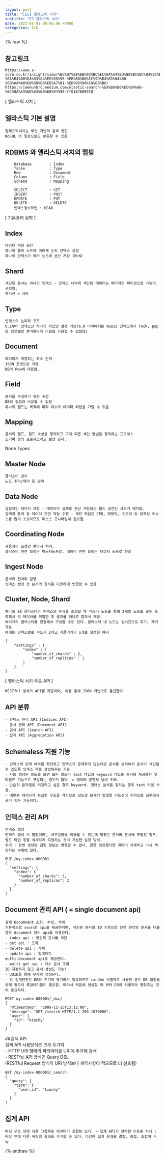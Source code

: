 ```yaml
---
layout: post
title: "[ES] 엘라스틱 서치"
subtitle: "ES 엘라스틱 서치"
date: 2023-01-01 00:00:00 +0900
categories: ELK
---
```

{% raw %}
## 참고링크  
	https://www.s-core.co.kr/insight/view/%EC%97%98%EB%9D%BC%EC%8A%A4%ED%8B%B1%EC%84%9C%EC%B9%98elasticsearch%EC%97%90%EC%84%9C-%EA%B4%80%EA%B3%84%ED%98%95-%EB%8D%B0%EC%9D%B4%ED%84%B0-%EB%AA%A8%EB%8D%B8%EB%A7%81-%ED%95%98%EA%B8%B0/  
	https://jaemunbro.medium.com/elastic-search-%EA%B8%B0%EC%B4%88-%EC%8A%A4%ED%84%B0%EB%94%94-ff01870094f0  
  
[ 엘라스틱 서치 ]  
  
## 엘라스틱 기본 설명  
	일래스틱서치는 루씬 기반의 검색 엔진  
	NoSQL 의 일종으로도 분류할 수 있음  
  
## RDBMS 와 엘리스틱 서치의 맵핑  
		Database		: Index  
		Table			: Type  
		Row				: Document  
		Column			: Field  
		Schema			: Mapping  
  
		SELECT			: GET  
		INSERT			: POST  
		UPDATE			: PUT  
		DELETE			: DELETE  
		인덱스정보확인	: HEAD  
  
[ 기본용어 설명 ]  
  
## Index  
	데이터 저장 공간  
	하나의 물리 노드에 여러개 논리 인덱스 생성  
	하나의 인덱스가 여러 노드에 분산 저장 (M:N)  
  
## Shard  
	색인된 문서는 하나의 인덱스 - 인덱스 내부에 색인된 데이터는 여러개의 파티션으로 나뉘어 구성됨.  
	파티션 = 샤드  
  
## Type  
	인덱스의 논리적 구조  
	6.1부터 인덱스당 하나의 타입만 설정 가능(6.0 이하에서는 music 인덱스에서 rock, pop등 장르별로 분리하는데 타입을 사용할 수 있었음)  
  
## Document  
	데이터가 저장되는 최소 단위  
	JSON 포맷으로 저장  
	DB의 Row에 대응됨.  
  
## Field  
	문서를 구성하기 위한 속성  
	DB의 컬럼과 비교할 수 있음  
	하나의 필드는 목적에 따라 다수의 데이터 타입을 가질 수 있음  
  
## Mapping  
	문서의 필드, 필드 속성을 정의하고 그에 따른 색인 방법을 정의하는 프로세스  
	스키마 정의 프로세스라고 보면 된다.  
  
Node Types  
## Master Node  
	클러스터 관리  
	노드 추가/제거 등 관리  
  
## Data Node  
	실질적인 데이터 저장 : 데이터가 실제로 분산 저장되는 물리 공간인 샤드가 배치됨.  
	검색과 통계 등 데이터 관련 작업 수행 : 색인 작업은 CPU, 메모리, 스토리 등 컴퓨팅 리소스를 많이 소요하므로 리소스 모니터링이 필요함.  
  
## Coordinating Node  
	사용자의 요청만 받아서 처리.  
	클러스터 관련 요청은 마스터노드로, 데이터 관련 요청은 데이터 노드로 전달  
  
## Ingest Node  
	문서의 전처리 담당  
	인덱스 생성 전 문서의 형식을 다양하게 변경할 수 있음  
  
## Cluster, Node, Shard  
	하나의 ES 클러스터는 인덱스의 문서를 조회할 때 마스터 노드를 통해 2개의 노드를 모두 조회해서 각 데이터를 취합한 후 결과를 하나로 합쳐서 제공.  
	여러개의 클러스터를 연결해서 구성할 수도 있다. 클러스터 내 노드는 실시간으로 추가, 제거 가능  
	아래는 인덱스별로 샤드가 2개고 리플리카가 1개로 설정한 예시  
  
	{  
		"settings" : {  
			"index" : {  
				"number_of_shards" : 2,  
				"number_of_replicas" : 1  
			}  
		}  
	}  
  
[ 엘라스틱 서치 주요 API ]  
  
	RESTful 방식의 API를 제공하며, 이를 통해 JSON 기반으로 통신한다.  
  
## API 분류  
	- 인덱스 관리 API (Indices API)  
	- 문서 관리 API (Document API)  
	- 검색 API (Search API)  
	- 집계 API (Aggregation API)  
  
## Schemaless 지원 기능  
	- 인덱스의 존재 여부를 확인하고 인덱스가 존재하지 않는다면 문서를 분석해서 문서가 색인될 수 있도록 인덱스 자동 생성해주는 기능  
	- 자동 생성된 필드를 보면 모든 필드가 text 타입과 keyword 타입을 동시에 제공하는 멀티필드 기능으로 구성되는 경우가 많다 -> 데이터 공간의 낭비 초래.  
	- 단순히 문자열로 저장하고 싶은 경우 keyword. 형태소 분석을 원하는 경우 text 타입 사용.  
	- 대부분 데이터가 복잡한 구조를 가지므로 성능상 문제가 발생할 가능성이 커지므로 실무에서 쓰기 힘든 기능이다.  
  
## 인덱스 관리 API  
	인덱스 생성  
	인덱스 생성 시 맵핑이라는 세부설정을 이용할 수 있는데 맵핑은 문서와 문서에 포함된 필드, 필드 타입 등을 세세하게 지정하는 것이 가능한 설정 방식.  
	주의 : 한번 생성된 맵핑 정보는 변경할 수 없다. 잘못 생성했다면 데이터 삭제하고 다시 색인하는 수밖에 없다.  
  
	PUT /my-index-000001  
	{  
	  "settings": {  
		"index": {  
		  "number_of_shards": 3,  
		  "number_of_replicas": 2  
		}  
	  }  
	}  
  
## Document 관리 API ( = single document api)  
	실제 Documnent 조회, 수정, 삭제  
	기본적으로 search api를 제공하지만, 색인된 문서의 ID 기준으로 한건 한건의 문서를 다룰 경우 document 관리 api를 이용한다.  
	- index api : 한건의 문서를 색인  
	- get api : 조회  
	- delete api : 삭제  
	- update api : 업데이트  
	multi-document api도 제공한다.  
	- multi get api : 다수 문서 조회  
	ID 지정하지 않고 문서 생성도 가능?  
	- UUID를 통해 무작위 생성된다.  
	- 단 검색엔진은 DB와 주기적 동기화가 필요하므로 random 식별자로 사용한 경우 DB 맵핑을 위해 별도의 룩업테이블이 필요함. 따라서 처음에 생성할 때 부터 DB의 식별자와 맞춰주는 것이 중요하다.  
  
	POST my-index-000001/_doc/  
	{  
	  "@timestamp": "2099-11-15T13:12:00",  
	  "message": "GET /search HTTP/1.1 200 1070000",  
	  "user": {  
		"id": "kimchy"  
	  }  
	}  
  
##검색 API  
	검색 API 사용방식은 크게 두가지  
	- HTTP URI 형태의 파라미터를 URI에 추가해 검색  
	- RESTful API 방식인 Query DSL  
	(RESTful Request 방식이 URI 방식보다 제약사항이 적으므로 더 선호됨)  
  
	GET /my-index-000001/_search  
	{  
	  "query": {  
		"term": {  
		  "user.id": "kimchy"  
		}  
	  }  
	}  
  
## 집계 API  
	버킷 구조 안에 다른 그룹화된 데이터가 포함돼 있다. → 집계 API가 강력한 이유중 하나 : 버킷 안에 다른 버킷의 결과를 추가할 수 있다. 다양한 집계 유형을 결합, 중첩, 조합이 가능  
                                                                                                                                                                                                                                                                                                                                                                                                                                                                                                                                                                                                                                                                                                                                                                                                                                                                                                                                                                                                                                                                                                                                                                                                                                                                                                                                                                                                                                                                                                                                                                                                                                                                                                                                                                                                                                                                                                                                                                                                          

{% endraw %}
